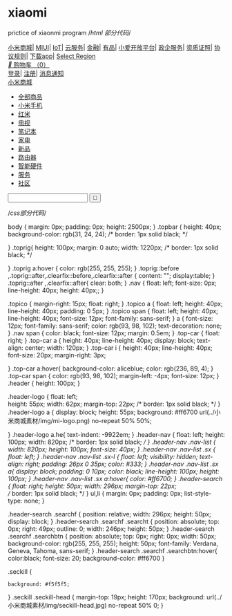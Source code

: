 # xiaomi
prictice  of xiaonmi program
/*html 部分代码*/
<!DOCTYPE html>
<html lang="en">
<head>
    <meta charset="UTF-8">
    <meta name="viewport" content="width=device-width, initial-scale=1.0">
    <meta http-equiv="X-UA-Compatible" content="ie=edge">
    <title>小米商城</title>
    <link rel="stylesheet" href="css/3.css">
    <link rel="stylesheet" href="./小米商城素材/img/seckill-head.jpg"/>
    <link rel="stylesheet" href="../个人项目/小米商城素材/css/iconfont.css"/>
   <link rel="shortcut icon" href="G:\个人项目\小米商城素材\favicon.ico" type="image/x-icon"/>
</head>
<body>
    <div class="topbar">
        <div class="toprig">
            <div class="nav">
         <a href="">小米商城</a><span>|</span>
         <a href="">MIUI</a><span>|</span>
         <a href="">IoT</a><span>|</span>
         <a href="">云服务</a><span>|</span>
         <a href="">金融</a><span>|</span>
         <a href="">有品</a><span>|</span>
         <a href="">小爱开放平台</a><span>|</span>
         <a href="">政企服务</a><span>|</span>
         <a href="">资质证照</a><span>|</span>
         <a href="">协议规则</a><span>|</span>
         <a href="">下载app</a><span>|</span>
         <a href="">Select Region</a></div>
         <div class="top-car"> <a href="">  <i class="iconfont">&#xe60c;</i> 购物车 <span>（0）</span></a></div>
         <div class="topico clearfix">
         <a href="">登录</a><span>|</span>
         <a href="">注册</a><span>|</span>
         <a href="one">消息通知</a></div>
        </div>
    </div>
    <div class="header">
        <div class="toprig">
            <div class="header-logo"><a href="#" class="he">小米商城</a>
            </div>
            <div class="header-nav">
                    <ul class="nav-list clearfix">
                         <li class="sx-l">
                            <a href="">全部商品</a>
                        </li>
                        <li class="sx">
                            <a href="">小米手机</a>
                        </li>
                        <li class="sx">
                            <a href="">红米</a>
                        </li>
                        <li class="sx">
                            <a href="">电视</a>
                        </li>
                        <li class="sx">
                            <a href="">笔记本</a>
                        </li>
                        <li class="sx">
                            <a href="">家电</a>
                        </li>
                        <li class="sx">
                            <a href="">新品</a>
                        </li>
                        <li class="sx">
                            <a href="">路由器</a>
                        </li>
                        <li class="sx">
                            <a href="">智能硬件</a>
                        </li>
                        <li class="sx">
                            <a href="">服务</a>
                        </li>
                        <li class="sx">
                            <a href="">社区</a>
                        </li>
                    </ul>
            </div>
            <div class="header-search">
                <form action="" class="searchf">
                    <input type="search" name="keyword" class="searcht">
                    <input type="submit" value="&#xe616;" class="searchbtn iconfont" >
                </form>
            </div>
        </div>
    </div>
    <div class="seckill">
            <div class="seckill-head"></div>
    </div>
    <div></div>
    <div></div>
    <div></div>
</body>
</html>

/*css部分代码*/    

body {
    margin: 0px;
    padding: 0px;
    height: 2500px;
}
.topbar  {
    height: 40px;
    background-color: rgb(31, 24, 24);
    /* border: 1px solid black; */

}
.toprig{
    height: 100px;
    margin: 0 auto;
    width: 1220px;
    /* border: 1px solid black; */
    
}
.toprig a:hover {
    color: rgb(255, 255, 255);
}
.toprig::before ,.toprig::after,.clearfix::before,.clearfix::after
{
    content: "";
    display:table;
}
.toprig::after ,.clearfix::after{
    clear: both;
}
.nav {
    float: left;
    font-size: 0px;
    line-height: 40px;
    height: 40px;;
}


.topico {
    margin-right: 15px;
    float: right;
}
.topico a {
    float: left;
    height: 40px;
    line-height: 40px;
    padding: 0 5px;
}
.topico span {
    float: left;
    height: 40px;
    line-height: 40px;
    font-size: 12px;
    font-family: sans-serif;
}
a {
    font-size: 12px;
    font-family: sans-serif;
    color: rgb(93, 98, 102);
    text-decoration: none;
}
.nav span {
    color: black;
    font-size: 12px;
    margin: 0.5em;
}
.top-car {
    float: right;
}
.top-car a {
height: 40px;
line-height: 40px;
display: block;
text-align: center;
width: 120px;
}
.top-car i {
    height: 40px;
    line-height: 40px;
    font-size: 20px;
    margin-right: 3px;

}
.top-car a:hover{
  background-color: aliceblue;
  color: rgb(236, 89, 4);
}
.top-car span {
    color: rgb(93, 98, 102);
    margin-left: -4px;
    font-size: 12px;
}
.header {
    height: 100px;
}

.header-logo {
    float: left;    
    height: 55px;
    width: 62px;
    margin-top: 22px;
    /* border: 1px solid black; */
}
.header-logo a {
    display: block;
    height: 55px;
    background: #ff6700 url(../小米商城素材/img/mi-logo.png) no-repeat 50% 50%;
    
}
.header-logo a.he{
    text-indent: -9922em;
}
.header-nav {
    float: left;
    height: 100px;
    width: 820px;
    /* border: 1px solid black; */
}
.header-nav .nav-list {
    width: 820px;
    height: 100px;
    font-size: 40px;
}
.header-nav .nav-list .sx {
    float: left;
}
.header-nav .nav-list .sx-l {
    float: left;
    visibility: hidden;
    text-align: right;
    padding: 26px 0 35px;
    color: #333;
}
 .header-nav .nav-list .sx a{
    display: block;
    padding: 0 10px;
    color: black;
    line-height: 100px;
    height: 100px;
} 
.header-nav .nav-list .sx a:hover{
    color: #ff6700;
}
.header-search {
    float: right;
    height: 50px;
    width: 296px;
    margin-top: 22px;  
    /* border: 1px solid black; */
}
ul,li {
    margin: 0px;
    padding: 0px;
    list-style-type: none;
}

.header-search .searchf {
    position: relative;
    width: 296px;
    height: 50px;
    display: block;
}
.header-search .searchf .searcht {
    position: absolute;
    top: 0px;
    right: 49px;
    outline: 0;
    width: 246px;
    height: 50px;
}
.header-search .searchf .searchbtn {
    position: absolute;
    top: 0px;
    right: 0px;
    width: 50px;
    background-color: rgb(255, 255, 255);
    height: 50px;
    font-family: Verdana, Geneva, Tahoma, sans-serif;
}
.header-search .searchf .searchbtn:hover{
    color:black;
    font-size: 20;
    background-color: #ff6700
}

.seckill {
   
    background: #f5f5f5;
}
.seckill .seckill-head {
    margin-top: 19px;
    height: 170px;
    background: url(../小米商城素材/img/seckill-head.jpg) no-repeat 50% 0;
}


